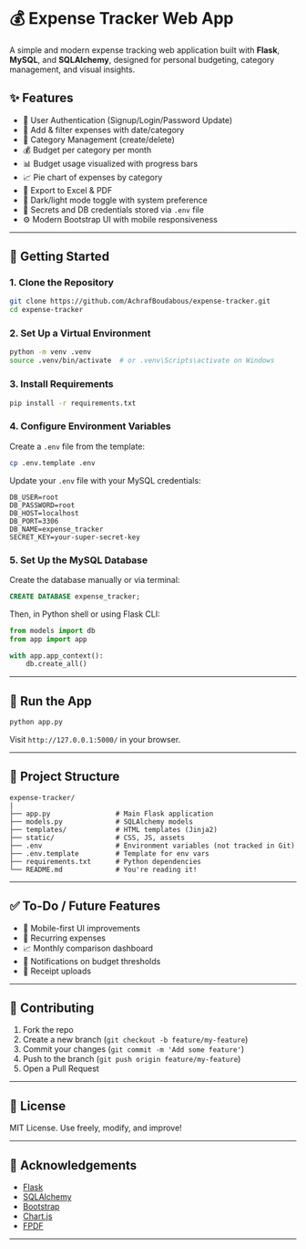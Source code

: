 # 💰 Expense Tracker Web App

A simple and modern expense tracking web application built with **Flask**, **MySQL**, and **SQLAlchemy**, designed for personal budgeting, category management, and visual insights.

## ✨ Features

- 🔐 User Authentication (Signup/Login/Password Update)
- 💸 Add & filter expenses with date/category
- 📁 Category Management (create/delete)
- 💰 Budget per category per month
- 📊 Budget usage visualized with progress bars
- 📈 Pie chart of expenses by category
- 🔄 Export to Excel & PDF
- 🌃 Dark/light mode toggle with system preference
- 🔐 Secrets and DB credentials stored via `.env` file
- ⚙️ Modern Bootstrap UI with mobile responsiveness

---

## 🚀 Getting Started

### 1. Clone the Repository

```bash
git clone https://github.com/AchrafBoudabous/expense-tracker.git
cd expense-tracker
```

### 2. Set Up a Virtual Environment

```bash
python -m venv .venv
source .venv/bin/activate  # or .venv\Scripts\activate on Windows
```

### 3. Install Requirements

```bash
pip install -r requirements.txt
```

### 4. Configure Environment Variables

Create a `.env` file from the template:

```bash
cp .env.template .env
```

Update your `.env` file with your MySQL credentials:

```env
DB_USER=root
DB_PASSWORD=root
DB_HOST=localhost
DB_PORT=3306
DB_NAME=expense_tracker
SECRET_KEY=your-super-secret-key
```

### 5. Set Up the MySQL Database

Create the database manually or via terminal:

```sql
CREATE DATABASE expense_tracker;
```

Then, in Python shell or using Flask CLI:

```python
from models import db
from app import app

with app.app_context():
    db.create_all()
```

---

## 🥪 Run the App

```bash
python app.py
```

Visit `http://127.0.0.1:5000/` in your browser.

---

## 📁 Project Structure

```
expense-tracker/
|
├── app.py                # Main Flask application
├── models.py             # SQLAlchemy models
├── templates/            # HTML templates (Jinja2)
├── static/               # CSS, JS, assets
├── .env                  # Environment variables (not tracked in Git)
├── .env.template         # Template for env vars
├── requirements.txt      # Python dependencies
└── README.md             # You're reading it!
```

---

## ✅ To-Do / Future Features

- 📱 Mobile-first UI improvements
- 📅 Recurring expenses
- 📈 Monthly comparison dashboard
- 🔔 Notifications on budget thresholds
- 🣟 Receipt uploads

---

## 🤝 Contributing

1. Fork the repo
2. Create a new branch (`git checkout -b feature/my-feature`)
3. Commit your changes (`git commit -m 'Add some feature'`)
4. Push to the branch (`git push origin feature/my-feature`)
5. Open a Pull Request

---

## 📄 License

MIT License. Use freely, modify, and improve!

---

## 🙌 Acknowledgements

- [Flask](https://flask.palletsprojects.com/)
- [SQLAlchemy](https://www.sqlalchemy.org/)
- [Bootstrap](https://getbootstrap.com/)
- [Chart.js](https://www.chartjs.org/)
- [FPDF](https://pyfpdf.readthedocs.io/)

---

